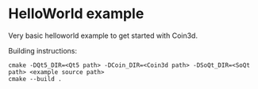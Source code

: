 # HelloWorld example

Very basic helloworld example to get started with Coin3d. 

Building instructions:

    cmake -DQt5_DIR=<Qt5 path> -DCoin_DIR=<Coin3d path> -DSoQt_DIR=<SoQt path> <example source path>
    cmake --build .


